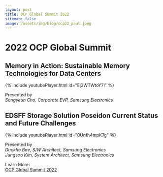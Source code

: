 ```yaml
---
layout: post
title: OCP Global Summit 2022
sitemap: false
image: /assets/img/blog/ocp22_paul.jpeg
---
```

# 2022 OCP Global Summit
## Memory in Action: Sustainable Memory Technologies for Data Centers
{% include youtubePlayer.html id="Ej3WTWtoY7I" %}<br>

Presented by <br>
*Sangyeun Cho, Corporate EVP, Samsung Electronics*

## EDSFF Storage Solution Poseidon Current Status and Future Challenges
{% include youtubePlayer.html id="0Unfh4mpK7g" %}<br>

Presented by <br>
*Duckho Bae, S/W Architect, Samsung Electronics* <br>
*Jungsoo Kim, System Architect, Samsung Electronics*

Learn More: <br>
[OCP Global Summit 2022](https://semiconductor.samsung.com/newsroom/tech-blog/samsung-electronics-joins-ocp-global-summit-2022-blending-breakthrough-memory-solutions-with-eco-conscious-thinking)